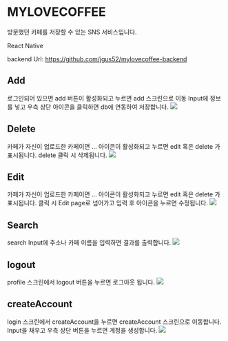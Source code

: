# MYLOVECOFFEE

방문했던 카페를 저장할 수 있는 SNS 서비스입니다.

React Native

backend Url: https://github.com/jgus52/mylovecoffee-backend

## Add

로그인되어 있으면 add 버튼이 활성화되고 누르면 add 스크린으로 이동 Input에 정보
를 넣고 우측 상단 아이콘을 클릭하면 db에 연동하여 저장합니다.
<img src="https://user-images.githubusercontent.com/78287136/152163403-6cc727fa-9835-429f-a1a0-ebc62fe3ec20.gif">

## Delete

카페가 자신이 업로드한 카페이면 ... 아이콘이 활성화되고 누르면 edit 혹은 delete
가 표시됩니다. delete 클릭 시 삭제됩니다.
<img src="https://user-images.githubusercontent.com/78287136/152164167-dabf0d8c-45b4-407e-8e43-f4b0e0ee6bc1.gif">

## Edit

카페가 자신이 업로드한 카페이면 ... 아이콘이 활성화되고 누르면 edit 혹은 delete
가 표시됩니다. 클릭 시 Edit page로 넘어가고 입력 후 아이콘을 누르면 수정됩니다.
<img src="https://user-images.githubusercontent.com/78287136/152164382-f9e679fb-6e77-44fa-8cfe-c00595beeaa2.gif">

## Search

search Input에 주소나 카페 이름을 입력하면 결과를 출력합니다.
<img src="https://user-images.githubusercontent.com/78287136/152163662-a1b4285e-bf66-4798-9aae-d2b4d22655db.gif">

## logout

profile 스크린에서 logout 버튼을 누르면 로그아웃 됩니다.
<img src="https://user-images.githubusercontent.com/78287136/152164448-f590f30b-c2c9-4a93-b19a-0e6e16e04d68.gif">

## createAccount

login 스크린에서 createAccount을 누르면 createAccount 스크린으로 이동합니다.
Input을 채우고 우측 상단 버튼을 누르면 계정을 생성합니다.
<img src="https://user-images.githubusercontent.com/78287136/152163550-2aa06f4b-86d5-4c0d-b353-773a46280170.gif">
